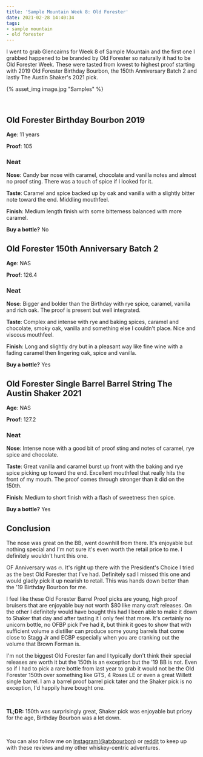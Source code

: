 ```yaml
---
title: 'Sample Mountain Week 8: Old Forester'
date: 2021-02-28 14:40:34
tags:
- sample mountain
- old forester
---
```


I went to grab Glencairns for Week 8 of Sample Mountain and the first one I grabbed happened to be branded by Old Forester so naturally it had to be Old Forester Week. These were tasted from lowest to highest proof starting with 2019 Old Forester Birthday Bourbon, the 150th Anniversary Batch 2 and lastly The Austin Shaker's 2021 pick.

{% asset_img image.jpg "Samples" %}

&nbsp;

## Old Forester Birthday Bourbon 2019

**Age**: 11 years

**Proof**: 105

### Neat
**Nose**: Candy bar nose with caramel, chocolate and vanilla notes and almost no proof sting. There was a touch of spice if I looked for it. 

**Taste**: Caramel and spice backed up by oak and vanilla with a slightly bitter note toward the end. Middling mouthfeel.

**Finish**: Medium length finish with some bitterness balanced with more caramel.

**Buy a bottle?** No

## Old Forester 150th Anniversary Batch 2

**Age**: NAS

**Proof**: 126.4

### Neat
**Nose**: Bigger and bolder than the Birthday with rye spice, caramel, vanilla and rich oak. The proof is present but well integrated.

**Taste**: Complex and intense with rye and baking spices, caramel and chocolate, smoky oak, vanilla and something else I couldn't place. Nice and viscous mouthfeel.

**Finish**: Long and slightly dry but in a pleasant way like fine wine with a fading caramel then lingering oak, spice and vanilla. 

**Buy a bottle?** Yes

## Old Forester Single Barrel Barrel String The Austin Shaker 2021

**Age**: NAS

**Proof**: 127.2

### Neat
**Nose**: Intense nose with a good bit of proof sting and notes of caramel, rye spice and chocolate.

**Taste**: Great vanilla and caramel burst up front with the baking and rye spice picking up toward the end. Excellent mouthfeel that really hits the front of my mouth. The proof comes through stronger than it did on the 150th.

**Finish**: Medium to short finish with a flash of sweetness then spice.

**Buy a bottle?** Yes

## Conclusion

The nose was great on the BB, went downhill from there. It's enjoyable but nothing special and I'm not sure it's even worth the retail price to me. I definitely wouldn't hunt this one.

OF Anniversary was 🔥. It's right up there with the President's Choice I tried as the best Old Forester that I've had. Definitely sad I missed this one and would gladly pick it up nearish to retail. This was hands down better than the '19 Birthday Bourbon for me.

I feel like these Old Forester Barrel Proof picks are young, high proof bruisers that are enjoyable buy not worth $80 like many craft releases. On the other I definitely would have bought this had I been able to make it down to Shaker that day and after tasting it I only feel that more. It's certainly no unicorn bottle, no OFBP pick I've had it, but think it goes to show that with sufficient volume a distiller can produce some young barrels that come close to Stagg Jr and ECBP especially when you are cranking out the volume that Brown Forman is.

I'm not the biggest Old Forester fan and I typically don't think their special releases are worth it but the 150th is an exception but the '19 BB is not. Even so if I had to pick a rare bottle from last year to grab it would not be the Old Forester 150th over something like GTS, 4 Roses LE or even a great Willett single barrel. I am a barrel proof barrel pick tater and the Shaker pick is no exception, I'd happily have bought one.

&nbsp;

**TL;DR:** 150th was surprisingly great, Shaker pick was enjoyable but pricey for the age, Birthday Bourbon was a let down.

&nbsp;

You can also follow me on [Instagram(@atxbourbon)](https://www.instagram.com/atxbourbon/) or [reddit](https://www.reddit.com/r/atxbourbon/) to keep up with these reviews and my other whiskey-centric adventures.



